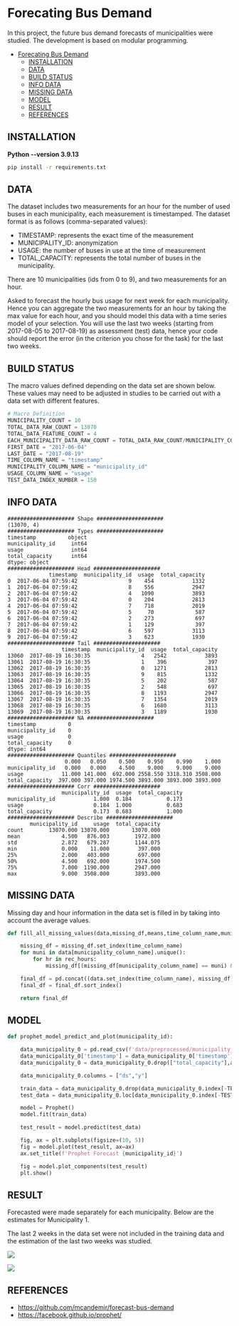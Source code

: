 # Forecating Bus Demand

In this project, the future bus demand forecasts of municipalities were studied. The development is based on modular programming.

- [Forecating Bus Demand](#forecating-bus-demand)
  - [INSTALLATION](#installation)
  - [DATA](#data)
  - [BUILD STATUS](#build-status)
  - [INFO DATA](#info-data)
  - [MISSING DATA](#missing-data)
  - [MODEL](#model)
  - [RESULT](#result)
  - [REFERENCES](#references)

## INSTALLATION

**Python --version 3.9.13**

```bash
pip install -r requirements.txt
```

## DATA     

The dataset includes two measurements for an hour for the number of used buses in each municipality, each measurement is timestamped. The dataset format is as follows (comma-separated values):

* TIMESTAMP: represents the exact time of the measurement
* MUNICIPALITY_ID: anonymization 
* USAGE: the number of buses in use at the time of measurement
* TOTAL_CAPACITY: represents the total number of buses in the municipality.

There are 10 municipalities (ids from 0 to 9), and two measurements for an hour.

Asked to forecast the hourly bus usage for next week for each municipality. Hence you can aggregate the two measurements for an hour by taking the max value for each hour, and you should model this data with a time series model of your selection. 
You will use the last two weeks (starting from 2017-08-05 to 2017-08-19) as assessment (test) data, hence your code should report the error (in the criterion you chose for the task) for the last two weeks.

## BUILD STATUS

The macro values defined depending on the data set are shown below. These values may need to be adjusted in studies to be carried out with a data set with different features.

```python
# Macro Definition
MUNICIPALITY_COUNT = 10
TOTAL_DATA_RAW_COUNT = 13070
TOTAL_DATA_FEATURE_COUNT = 4
EACH_MUNICIPALITY_DATA_RAW_COUNT = TOTAL_DATA_RAW_COUNT/MUNICIPALITY_COUNT
FIRST_DATE = "2017-06-04"
LAST_DATE = "2017-08-19"
TIME_COLUMN_NAME = "timestamp"
MUNICIPALITY_COLUMN_NAME = "municipality_id"
USAGE_COLUMN_NAME = "usage"
TEST_DATA_INDEX_NUMBER = 150
```

## INFO DATA

```
##################### Shape #####################
(13070, 4)
##################### Types #####################
timestamp          object
municipality_id     int64
usage               int64
total_capacity      int64
dtype: object
##################### Head #####################
             timestamp  municipality_id  usage  total_capacity
0  2017-06-04 07:59:42                9    454            1332
1  2017-06-04 07:59:42                8    556            2947
2  2017-06-04 07:59:42                4   1090            3893
3  2017-06-04 07:59:42                0    204            2813
4  2017-06-04 07:59:42                7    718            2019
5  2017-06-04 07:59:42                5     70             587
6  2017-06-04 07:59:42                2    273             697
7  2017-06-04 07:59:42                1    129             397
8  2017-06-04 07:59:42                6    597            3113
9  2017-06-04 07:59:42                3    623            1930
##################### Tail #####################
                 timestamp  municipality_id  usage  total_capacity
13060  2017-08-19 16:30:35                4   2542            3893
13061  2017-08-19 16:30:35                1    396             397
13062  2017-08-19 16:30:35                0   1271            2813
13063  2017-08-19 16:30:35                9    815            1332
13064  2017-08-19 16:30:35                5    202             587
13065  2017-08-19 16:30:35                2    548             697
13066  2017-08-19 16:30:35                8   1193            2947
13067  2017-08-19 16:30:35                7   1354            2019
13068  2017-08-19 16:30:35                6   1680            3113
13069  2017-08-19 16:30:35                3   1189            1930
##################### NA #####################
timestamp          0
municipality_id    0
usage              0
total_capacity     0
dtype: int64
##################### Quantiles #####################
                  0.000   0.050    0.500    0.950    0.990    1.000
municipality_id   0.000   0.000    4.500    9.000    9.000    9.000
usage            11.000 141.000  692.000 2558.550 3318.310 3508.000
total_capacity  397.000 397.000 1974.500 3893.000 3893.000 3893.000
##################### Corr #####################
                 municipality_id  usage  total_capacity
municipality_id            1.000  0.184           0.173
usage                      0.184  1.000           0.683
total_capacity             0.173  0.683           1.000
##################### Describe #####################
       municipality_id     usage  total_capacity
count        13070.000 13070.000       13070.000
mean             4.500   876.003        1972.800
std              2.872   679.287        1144.075
min              0.000    11.000         397.000
25%              2.000   403.000         697.000
50%              4.500   692.000        1974.500
75%              7.000  1190.000        2947.000
max              9.000  3508.000        3893.000
```

## MISSING DATA

Missing day and hour information in the data set is filled in by taking into account the average values.

```python
def fill_all_missing_values(data,missing_df,means,time_column_name,municipality_column_name):

    missing_df = missing_df.set_index(time_column_name)
    for muni in data[municipality_column_name].unique():
        for hr in rec_hours:
            missing_df[(missing_df[municipality_column_name] == muni) & (missing_df.index.hour == hr)] = missing_df[(missing_df[municipality_column_name] == muni) & (missing_df.index.hour == hr)].fillna(means[f'{muni}_{hr}'])

    final_df = pd.concat((data.set_index(time_column_name), missing_df))
    final_df = final_df.sort_index()

    return final_df
```

## MODEL

```py
def prophet_model_predict_and_plot(municipality_id):

    data_municipality_0 = pd.read_csv(f'data/preprocessed/municipality_{municipality_id}.csv',header=0).drop('municipality_id', axis=1)
    data_municipality_0['timestamp'] = data_municipality_0['timestamp'].apply(lambda date: datetime.datetime.strptime(date, "%Y-%m-%d %H:%M:%S"))
    data_municipality_0 = data_municipality_0.drop(["total_capacity"],axis=1)

    data_municipality_0.columns = ["ds","y"]

    train_data = data_municipality_0.drop(data_municipality_0.index[-TEST_DATA_INDEX_NUMBER:])
    test_data = data_municipality_0.loc[data_municipality_0.index[-TEST_DATA_INDEX_NUMBER:]]

    model = Prophet()
    model.fit(train_data)

    test_result = model.predict(test_data)

    fig, ax = plt.subplots(figsize=(10, 5))
    fig = model.plot(test_result, ax=ax)
    ax.set_title(f'Prophet Forecast {municipality_id}')

    fig = model.plot_components(test_result)
    plt.show()
```

## RESULT

Forecasted were made separately for each municipality. Below are the estimates for Municipality 1. 

The last 2 weeks in the data set were not included in the training data and the estimation of the last two weeks was studied.

![](images/1.png)

![](images/2.png)


## REFERENCES

* https://github.com/mcandemir/forecast-bus-demand
* https://facebook.github.io/prophet/
